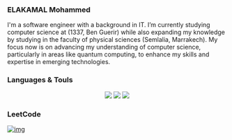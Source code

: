 ### ELAKAMAL Mohammed

I'm a software engineer with a background in IT. I’m currently studying computer science at (1337, Ben Guerir) while also expanding my knowledge by studying in the faculty of physical sciences (Semlalia, Marrakech). My focus now is on advancing my understanding of computer science, particularly in areas like quantum computing, to enhance my skills and expertise in emerging technologies.



### Languages & Touls

<div align="center">
    <img src="https://skillicons.dev/icons?i=linux,ubuntu,debian,django,github,postman,py,vscode" />
    <img src="https://skillicons.dev/icons?i=git,bash,docker,c,vim,cpp,mysql"/>
    <img src="https://skillicons.dev/icons?i=html,css,js,react,bootstrap,tailwind,nginx,pr,react" />
</div>

### LeetCode
[![img](https://leetcard.jacoblin.cool/moelkama?theme=dark&font=Changa)](https://leetcode.com/u/moelkama/)
